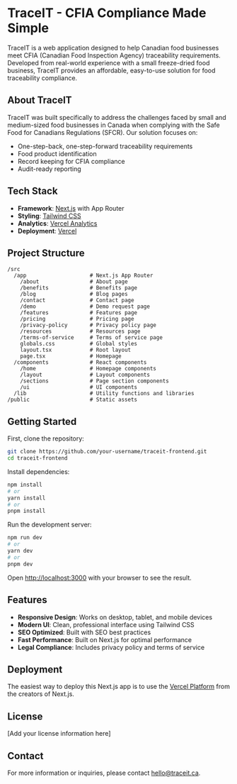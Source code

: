 # TraceIT - CFIA Compliance Made Simple

TraceIT is a web application designed to help Canadian food businesses meet CFIA (Canadian Food Inspection Agency) traceability requirements. Developed from real-world experience with a small freeze-dried food business, TraceIT provides an affordable, easy-to-use solution for food traceability compliance.

## About TraceIT

TraceIT was built specifically to address the challenges faced by small and medium-sized food businesses in Canada when complying with the Safe Food for Canadians Regulations (SFCR). Our solution focuses on:

- One-step-back, one-step-forward traceability requirements
- Food product identification
- Record keeping for CFIA compliance
- Audit-ready reporting

## Tech Stack

- **Framework**: [Next.js](https://nextjs.org) with App Router
- **Styling**: [Tailwind CSS](https://tailwindcss.com)
- **Analytics**: [Vercel Analytics](https://vercel.com/analytics)
- **Deployment**: [Vercel](https://vercel.com)

## Project Structure

```
/src
  /app                    # Next.js App Router
    /about                # About page
    /benefits             # Benefits page
    /blog                 # Blog pages
    /contact              # Contact page
    /demo                 # Demo request page
    /features             # Features page
    /pricing              # Pricing page
    /privacy-policy       # Privacy policy page
    /resources            # Resources page
    /terms-of-service     # Terms of service page
    globals.css           # Global styles
    layout.tsx            # Root layout
    page.tsx              # Homepage
  /components             # React components
    /home                 # Homepage components
    /layout               # Layout components
    /sections             # Page section components
    /ui                   # UI components
  /lib                    # Utility functions and libraries
/public                   # Static assets
```

## Getting Started

First, clone the repository:

```bash
git clone https://github.com/your-username/traceit-frontend.git
cd traceit-frontend
```

Install dependencies:

```bash
npm install
# or
yarn install
# or
pnpm install
```

Run the development server:

```bash
npm run dev
# or
yarn dev
# or
pnpm dev
```

Open [http://localhost:3000](http://localhost:3000) with your browser to see the result.

## Features

- **Responsive Design**: Works on desktop, tablet, and mobile devices
- **Modern UI**: Clean, professional interface using Tailwind CSS
- **SEO Optimized**: Built with SEO best practices
- **Fast Performance**: Built on Next.js for optimal performance
- **Legal Compliance**: Includes privacy policy and terms of service

## Deployment

The easiest way to deploy this Next.js app is to use the [Vercel Platform](https://vercel.com/new) from the creators of Next.js.

## License

[Add your license information here]

## Contact

For more information or inquiries, please contact [hello@traceit.ca](mailto:hello@traceit.ca).
